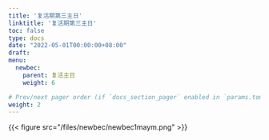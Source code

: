 ```yaml
---
title: '复活期第三主日'
linktitle: '复活期第三主日'
toc: false
type: docs
date: "2022-05-01T00:00:00+08:00"
draft:
menu:
  newbec:
    parent: 复活主日
    weight: 6

# Prev/next pager order (if `docs_section_pager` enabled in `params.toml`)
weight: 2
---
```


{{< figure src="/files/newbec/newbec1maym.png" >}}
